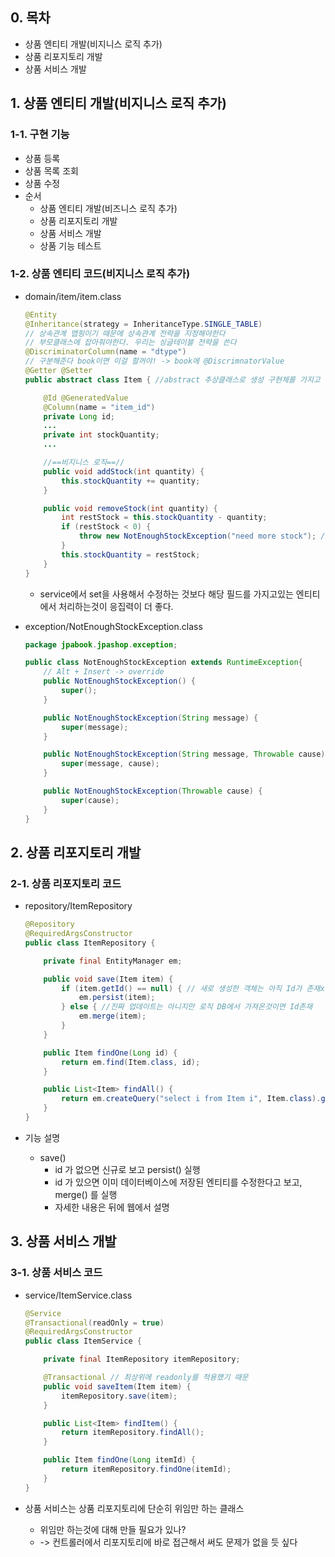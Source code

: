 ## 0. 목차
- 상품 엔티티 개발(비지니스 로직 추가)
- 상품 리포지토리 개발
- 상품 서비스 개발

## 1. 상품 엔티티 개발(비지니스 로직 추가)
### 1-1. 구현 기능
- 상품 등록
- 상품 목록 조회
- 상품 수정
- 순서
  - 상품 엔티티 개발(비즈니스 로직 추가)
  - 상품 리포지토리 개발
  - 상품 서비스 개발
  - 상품 기능 테스트

### 1-2. 상품 엔티티 코드(비지니스 로직 추가)
- domain/item/item.class
  ```java
  @Entity
  @Inheritance(strategy = InheritanceType.SINGLE_TABLE)
  // 상속관계 맵핑이기 때문에 상속관계 전략을 지정해야한다
  // 부모클래스에 잡아줘야한다. 우리는 싱글테이블 전략을 쓴다
  @DiscriminatorColumn(name = "dtype")
  // 구분해준다 book이면 이걸 할꺼야! -> book에 @DiscrimnatorValue
  @Getter @Setter
  public abstract class Item { //abstract 추상클래스로 생성 구현체를 가지고 할것이기 때문

      @Id @GeneratedValue
      @Column(name = "item_id")
      private Long id;
      ...
      private int stockQuantity;
      ...

      //==비지니스 로직==//
      public void addStock(int quantity) {
          this.stockQuantity += quantity;
      }

      public void removeStock(int quantity) {
          int restStock = this.stockQuantity - quantity;
          if (restStock < 0) {
              throw new NotEnoughStockException("need more stock"); // 내가만든 예외 exception
          }
          this.stockQuantity = restStock;
      }
  }
  ```
  - service에서 set을 사용해서 수정하는 것보다 해당 필드를 가지고있는 엔티티에서 처리하는것이 응집력이 더 좋다.

- exception/NotEnoughStockException.class
  ```java
  package jpabook.jpashop.exception;

  public class NotEnoughStockException extends RuntimeException{
      // Alt + Insert -> override
      public NotEnoughStockException() {
          super();
      }

      public NotEnoughStockException(String message) {
          super(message);
      }

      public NotEnoughStockException(String message, Throwable cause) {
          super(message, cause);
      }

      public NotEnoughStockException(Throwable cause) {
          super(cause);
      }
  }
  ```

## 2. 상품 리포지토리 개발
### 2-1. 상품 리포지토리 코드
- repository/ItemRepository
  ```java
  @Repository
  @RequiredArgsConstructor
  public class ItemRepository {

      private final EntityManager em;

      public void save(Item item) {
          if (item.getId() == null) { // 새로 생성한 객체는 아직 Id가 존재x
              em.persist(item);
          } else { //진짜 업데이트는 아니지만 로직 DB에서 가져온것이면 Id존재
              em.merge(item);
          }
      }

      public Item findOne(Long id) {
          return em.find(Item.class, id);
      }

      public List<Item> findAll() {
          return em.createQuery("select i from Item i", Item.class).getResultList();
      }
  }
  ```

- 기능 설명
  - save()
    - id 가 없으면 신규로 보고 persist() 실행
    - id 가 있으면 이미 데이터베이스에 저장된 엔티티를 수정한다고 보고, merge() 를 실행
    - 자세한 내용은 뒤에 웹에서 설명

## 3. 상품 서비스 개발

### 3-1. 상품 서비스 코드
- service/ItemService.class
  ```java
  @Service
  @Transactional(readOnly = true)
  @RequiredArgsConstructor
  public class ItemService {

      private final ItemRepository itemRepository;

      @Transactional // 최상위에 readonly를 적용했기 때문
      public void saveItem(Item item) {
          itemRepository.save(item);
      }

      public List<Item> findItem() {
          return itemRepository.findAll();
      }

      public Item findOne(Long itemId) {
          return itemRepository.findOne(itemId);
      }
  }
  ```

- 상품 서비스는 상품 리포지토리에 단순히 위임만 하는 클래스
  - 위임만 하는것에 대해 만들 필요가 있나?
  - -> 컨트롤러에서 리포지토리에 바로 접근해서 써도 문제가 없을 듯 싶다